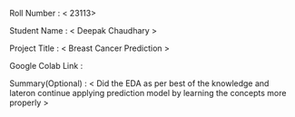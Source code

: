 Roll Number       :   < 23113>

Student Name      :   < Deepak Chaudhary >

Project Title     :   < Breast Cancer Prediction >

Google Colab Link :   <Done on Jupyter >

Summary(Optional) :   < Did the EDA as per best of the knowledge and lateron continue applying prediction model by learning the concepts more properly >
